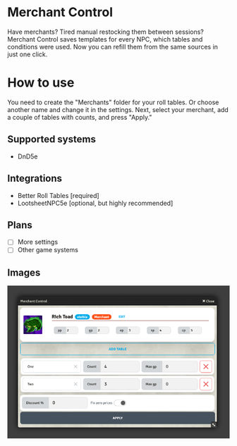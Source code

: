# Merchant Control
Have merchants? Tired manual restocking them between sessions?
Merchant Control saves templates for every NPC, which tables and conditions were used.
Now you can refill them from the same sources in just one click.

# How to use
You need to create the "Merchants" folder for your roll tables.
Or choose another name and change it in the settings.
Next, select your merchant, add a couple of tables with counts, and press "Apply."

## Supported systems
- DnD5e

## Integrations
* Better Roll Tables [required]
* LootsheetNPC5e [optional, but highly recommended]

## Plans
- [ ] More settings
- [ ] Other game systems

## Images
![window](/assets/window.png)
